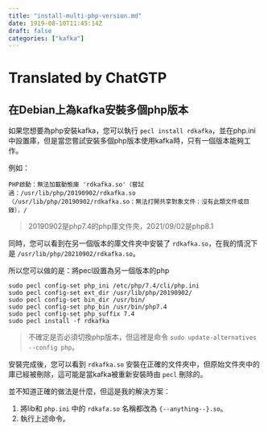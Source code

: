 ```yaml
---
title: "install-multi-php-version.md"
date: 1919-08-10T11:45:14Z
draft: false
categories: ["kafka"]
---
```




# Translated by ChatGTP

## 在Debian上為kafka安裝多個php版本

如果您想要為php安裝kafka，您可以執行 `pecl install rdkafka`，並在php.ini中設置庫，但是當您嘗試安裝多個php版本使用kafka時，只有一個版本能夠工作。

例如：

`PHP啟動：無法加載動態庫 'rdkafka.so'（嘗試過：/usr/lib/php/20190902/rdkafka.so（/usr/lib/php/20190902/rdkafka.so：無法打開共享對象文件：沒有此類文件或目錄），/`

> 20190902是php7.4的php庫文件夾，2021/09/02是php8.1

同時，您可以看到在另一個版本的庫文件夾中安裝了 `rdkafka.so`，在我的情況下是 `/usr/lib/php/20210902/rdkafka.so`。

所以您可以做的是：將pecl設置為另一個版本的php

```shell
sudo pecl config-set php_ini /etc/php/7.4/cli/php.ini
sudo pecl config-set ext_dir /usr/lib/php/20190902/
sudo pecl config-set bin_dir /usr/bin/
sudo pecl config-set php_bin /usr/bin/php7.4
sudo pecl config-set php_suffix 7.4
sudo pecl install -f rdkafka
```

> 不確定是否必須切換php版本，但這裡是命令 `sudo update-alternatives --config php`。

安裝完成後，您可以看到 `rdkafka.so` 安裝在正確的文件夾中，但原始文件夾中的庫已經被刪除，這可能是當kafka被重新安裝時由 `pecl` 刪除的。

並不知道正確的做法是什麼，但這是我的解決方案：

1. 將lib和 `php.ini` 中的 `rdkafa.so` 名稱都改為 `{--anything--}.so`。
2. 執行上述命令。